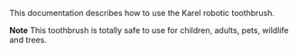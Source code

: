 This documentation describes how to use the Karel robotic toothbrush.
 
**Note** This toothbrush is totally safe to use for children, adults, pets, wildlife and trees.
